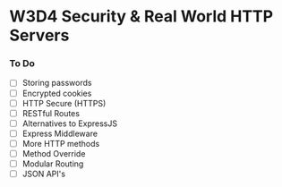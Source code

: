 # W3D4 Security & Real World HTTP Servers

### To Do
- [ ] Storing passwords
- [ ] Encrypted cookies
- [ ] HTTP Secure (HTTPS)
- [ ] RESTful Routes
- [ ] Alternatives to ExpressJS
- [ ] Express Middleware
- [ ] More HTTP methods
- [ ] Method Override
- [ ] Modular Routing
- [ ] JSON API's

